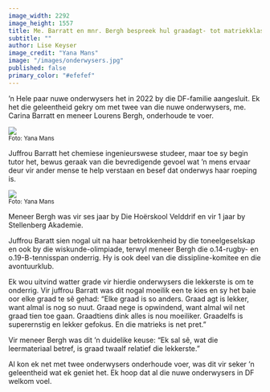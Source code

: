 ```yaml
---
image_width: 2292
image_height: 1557
title: Me. Barratt en mnr. Bergh bespreek hul graadagt- tot matriekklasse
subtitle: ""
author: Lise Keyser
image_credit: "Yana Mans"
image: "/images/onderwysers.jpg"
published: false
primary_color: "#efefef"
---
```


’n Hele paar nuwe onderwysers het in 2022 by die DF-familie aangesluit. Ek het die geleentheid gekry om met twee van die nuwe onderwysers, me. Carina Barratt en meneer Lourens Bergh, onderhoude te voer.

<div style={{textAlign: "center"}}>
    <Image src="/images/onderwysers-1.jpeg" layout="intrinsic" width={1081} height={1581}/>
    <br/>
    <small style={{color: "#555"}}>Foto: Yana Mans</small>
</div>

Juffrou Barratt het chemiese ingenieurswese studeer, maar toe sy begin tutor het, bewus geraak van die bevredigende gevoel wat ’n mens ervaar deur vir ander mense te help verstaan en besef dat onderwys haar roeping is.

<div style={{textAlign: "center"}}>
    <Image src="/images/onderwysers-2.jpeg" layout="intrinsic" width={2736} height={3453}/>
    <br/>
    <small style={{color: "#555"}}>Foto: Yana Mans</small>
</div>

Meneer Bergh was vir ses jaar by Die Hoërskool Velddrif en vir 1 jaar by Stellenberg Akademie.

Juffrou Baratt sien nogal uit na haar betrokkenheid by die toneelgeselskap en ook by die wiskunde-olimpiade, terwyl meneer Bergh die o.14-rugby- en o.19-B-tennisspan onderrig. Hy is ook deel van die dissipline-komitee en die avontuurklub.

Ek wou uitvind watter grade vir hierdie onderwysers die lekkerste is om te onderrig. Vir juffrou Barratt was dit nogal moeilik een te kies en sy het baie oor elke graad te sê gehad: “Elke graad is so anders. Graad agt is lekker, want almal is nog so nuut. Graad nege is opwindend, want almal wil net graad tien toe gaan. Graadtiens dink alles is nou moeiliker. Graadelfs is superernstig en lekker gefokus. En die matrieks is net pret.”

Vir meneer Bergh was dit ’n duidelike keuse: “Ek sal sê, wat die leermateriaal betref, is graad twaalf relatief die lekkerste.”

Al kon ek net met twee onderwysers onderhoude voer, was dit vir seker ’n geleentheid wat ek geniet het. Ek hoop dat al die nuwe onderwysers in DF welkom voel.
